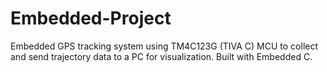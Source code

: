 # Embedded-Project
Embedded GPS tracking system using TM4C123G (TIVA C) MCU to collect and send trajectory data to a PC for visualization. Built with Embedded C.
 
